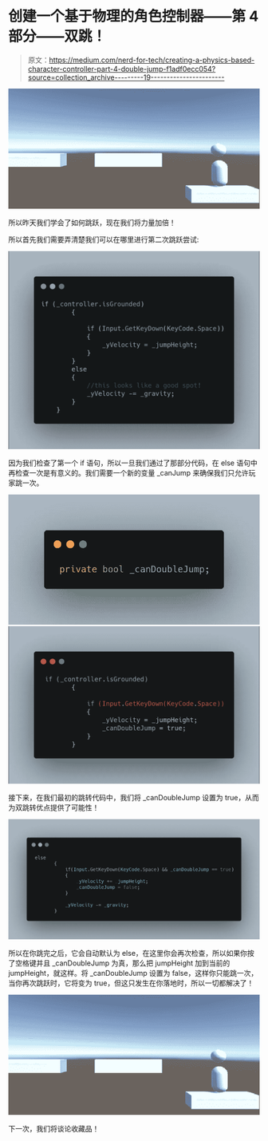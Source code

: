 # 创建一个基于物理的角色控制器——第 4 部分——双跳！

> 原文：<https://medium.com/nerd-for-tech/creating-a-physics-based-character-controller-part-4-double-jump-f1adf0ecc054?source=collection_archive---------19----------------------->

![](img/6c1e22f5e275361b24f1f9b932e8865d.png)

所以昨天我们学会了如何跳跃，现在我们将力量加倍！

所以首先我们需要弄清楚我们可以在哪里进行第二次跳跃尝试:

![](img/0d2e63fac5196b22c60397289d3a9b2e.png)

因为我们检查了第一个 if 语句，所以一旦我们通过了那部分代码，在 else 语句中再检查一次是有意义的。我们需要一个新的变量 _canJump 来确保我们只允许玩家跳一次。

![](img/8e74216bd6d5fa33f6d98ec306c09559.png)![](img/3d00f8726c58600681bb9bf6f4c78067.png)

接下来，在我们最初的跳转代码中，我们将 _canDoubleJump 设置为 true，从而为双跳转优点提供了可能性！

![](img/c664ae0c8df24dd410e03645c7e5ef58.png)

所以在你跳完之后，它会自动默认为 else，在这里你会再次检查，所以如果你按了空格键并且 _canDoubleJump 为真，那么把 jumpHeight 加到当前的 jumpHeight，就这样。将 _canDoubleJump 设置为 false，这样你只能跳一次，当你再次跳跃时，它将变为 true，但这只发生在你落地时，所以一切都解决了！

![](img/6c1e22f5e275361b24f1f9b932e8865d.png)

下一次，我们将谈论收藏品！